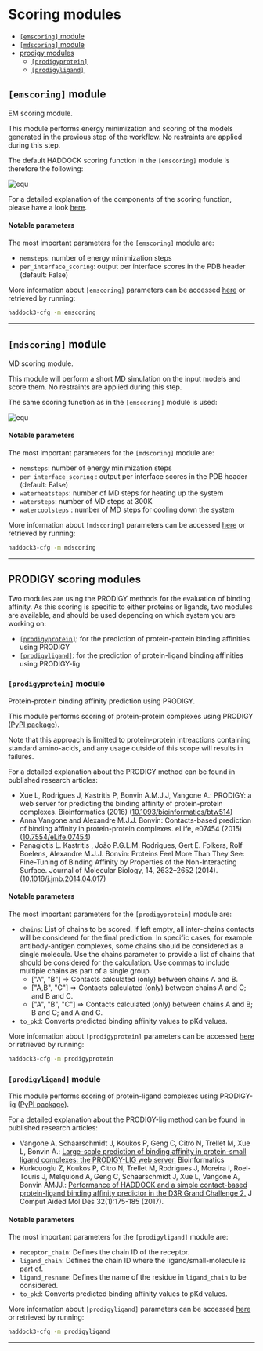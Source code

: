 # Scoring modules

- [`[emscoring]` module](#emscoring-module)
- [`[mdscoring]` module](#mdscoring-module)
- [prodigy modules](#prodigy-scoring-modules)
  - [`[prodigyprotein]`](#prodigyprotein-module)
  - [`[prodigyligand]`](#prodigyligand-module)

## `[emscoring]` module

EM scoring module.

This module performs energy minimization and scoring of the models generated in
the previous step of the workflow. No restraints are applied during this step.

The default HADDOCK scoring function in the `[emscoring]` module is therefore the following:

![equ](https://latex.codecogs.com/gif.latex?HS=1.0E_{vdw}&plus;0.2E_{elec}&plus;0.0E_{air}&plus;1.0E_{desolv})

For a detailed explanation of the components of the scoring function, please have a look [here](../haddocking.md#haddock-scoring-function).

#### Notable parameters

The most important parameters for the `[emscoring]` module are:

- `nemsteps`: number of energy minimization steps
- `per_interface_scoring`: output per interface scores in the PDB header (default: False)


More information about `[emscoring]` parameters can be accessed [here](https://bonvinlab.org/haddock3/modules/scoring/haddock.modules.scoring.emscoring.html#default-parameters) or retrieved by running:

```bash
haddock3-cfg -m emscoring
```

<hr>

## `[mdscoring]` module

MD scoring module.

This module will perform a short MD simulation on the input models and
score them. No restraints are applied during this step.

The same scoring function as in the `[emscoring]` module is used:

![equ](https://latex.codecogs.com/gif.latex?HS=1.0E_{vdw}&plus;0.2E_{elec}&plus;0.0E_{air}&plus;1.0E_{desolv})

#### Notable parameters

The most important parameters for the `[mdscoring]` module are:

- `nemsteps`: number of energy minimization steps
- `per_interface_scoring` : output per interface scores in the PDB header (default: False)
- `waterheatsteps`: number of MD steps for heating up the system
- `watersteps`: number of MD steps at 300K
- `watercoolsteps` : number of MD steps for cooling down the system

More information about `[mdscoring]` parameters can be accessed [here](https://bonvinlab.org/haddock3/modules/scoring/haddock.modules.scoring.mdscoring.html#default-parameters) or retrieved by running:

```bash
haddock3-cfg -m mdscoring
```

<hr>

## PRODIGY scoring modules

Two modules are using the PRODIGY methods for the evaluation of binding affinity.
As this scoring is specific to either proteins or ligands, two modules are available, and should be used depending on which system you are working on:
- [`[prodigyprotein]`](#prodigyprotein-module): for the prediction of protein-protein binding affinities using PRODIGY
- [`[prodigyligand]`](#prodigyligand-module): for the prediction of protein-ligand binding affinities using PRODIGY-lig


### `[prodigyprotein]` module

Protein-protein binding affinity prediction using PRODIGY.

This module performs scoring of protein-protein complexes using PRODIGY ([PyPI package](https://pypi.org/project/prodigy-prot/)).

Note that this approach is limitted to protein-protein intreactions containing standard amino-acids, and any usage outside of this scope will results in failures.

For a detailed explanation about the PRODIGY method can be found in published research articles:
- Xue L, Rodrigues J, Kastritis P, Bonvin A.M.J.J, Vangone A.: PRODIGY: a web server for predicting the binding affinity of protein-protein complexes. Bioinformatics (2016) ([10.1093/bioinformatics/btw514](https://doi.org/10.1093/bioinformatics/btw514))
- Anna Vangone and Alexandre M.J.J. Bonvin: Contacts-based prediction of binding affinity in protein-protein complexes. eLife, e07454 (2015) ([10.7554/eLife.07454](https://doi.org/10.7554/elife.07454))
- Panagiotis L. Kastritis , João P.G.L.M. Rodrigues, Gert E. Folkers, Rolf Boelens, Alexandre M.J.J. Bonvin: Proteins Feel More Than They See: Fine-Tuning of Binding Affinity by Properties of the Non-Interacting Surface. Journal of Molecular Biology, 14, 2632–2652 (2014). ([10.1016/j.jmb.2014.04.017](https://doi.org/10.1016/j.jmb.2014.04.017))


#### Notable parameters

The most important parameters for the `[prodigyprotein]` module are:

- `chains`: List of chains to be scored. If left empty, all inter-chains contacts will be considered for the final prediction. In specific cases, for example antibody-antigen complexes, some chains should be considered as a single molecule. Use the chains parameter to provide a list of chains that should be considered for the calculation. Use commas to include multiple chains as part of a single group.
  - ["A", "B"]      => Contacts calculated (only) between chains A and B.
  - ["A,B", "C"]    => Contacts calculated (only) between chains A and C; and B and C.
  - ["A", "B", "C"] => Contacts calculated (only) between chains A and B; B and C; and A and C.
- `to_pkd`: Converts predicted binding affinity values to pKd values.


More information about `[prodigyprotein]` parameters can be accessed [here](https://bonvinlab.org/haddock3/modules/scoring/haddock.modules.scoring.prodigyprotein.html#default-parameters) or retrieved by running:

```bash
haddock3-cfg -m prodigyprotein
```


### `[prodigyligand]` module

This module performs scoring of protein-ligand complexes using PRODIGY-lig ([PyPI package](https://pypi.org/project/prodigy-lig/)).

For a detailed explanation about the PRODIGY-lig method can be found in published research articles:
- Vangone A, Schaarschmidt J, Koukos P, Geng C, Citro N, Trellet M, Xue L, Bonvin A.: [Large-scale prediction of binding affinity in protein-small ligand complexes: the PRODIGY-LIG web server.](https://doi.org/10.1093/bioinformatics/bty816) Bioinformatics
- Kurkcuoglu Z, Koukos P, Citro N, Trellet M, Rodrigues J, Moreira I, Roel-Touris J, Melquiond A, Geng C, Schaarschmidt J, Xue L, Vangone A, Bonvin AMJJ.: [Performance of HADDOCK and a simple contact-based protein-ligand binding affinity predictor in the D3R Grand Challenge 2.](https://link.springer.com/article/10.1007/s10822-017-0049-y) J Comput Aided Mol Des 32(1):175-185 (2017).


#### Notable parameters

The most important parameters for the `[prodigyligand]` module are:

- `receptor_chain`: Defines the chain ID of the receptor.
- `ligand_chain`: Defines the chain ID where the ligand/small-molecule is part of.
- `ligand_resname`: Defines the name of the residue in `ligand_chain` to be considered.
- `to_pkd`: Converts predicted binding affinity values to pKd values.


More information about `[prodigyligand]` parameters can be accessed [here](https://bonvinlab.org/haddock3/modules/scoring/haddock.modules.scoring.prodigyligand.html#default-parameters) or retrieved by running:

```bash
haddock3-cfg -m prodigyligand
```

<hr>